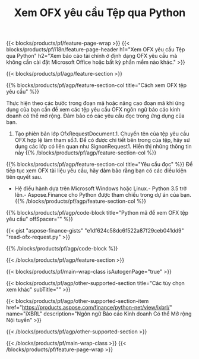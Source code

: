 ﻿---
title: Xem OFX yêu cầu Tệp qua Python
description: Mã mẫu để OFX xem tệp yêu cầu. Sử dụng mã mẫu API để xem hàng loạt OFX tệp yêu cầu trong các ứng dụng dựa trên Python. 
url: /vi/python-net/view/ofx-request/
family: finance
platformtag: python
feature: view
informat: OFX request
outformat: 
otherformats: 
---
{{< blocks/products/pf/feature-page-wrap >}}
{{< blocks/products/pf/i18n/feature-page-header h1="Xem OFX yêu cầu Tệp qua Python" h2="Xem báo cáo tài chính ở định dạng OFX yêu cầu mà không cần cài đặt Microsoft Office hoặc bất kỳ phần mềm nào khác." >}}

{{< blocks/products/pf/agp/feature-section >}}

{{% blocks/products/pf/agp/feature-section-col title="Cách xem OFX tệp yêu cầu" %}}

Thực hiện theo các bước trong đoạn mã hoặc nâng cao đoạn mã khi ứng dụng của bạn cần để xem các tệp yêu cầu OFX ngôn ngữ báo cáo kinh doanh có thể mở rộng. Đảm bảo có các yêu cầu đọc trong ứng dụng của bạn.

1. Tạo phiên bản lớp OfxRequestDocument.1. Chuyển tên của tệp yêu cầu OFX hợp lệ làm tham số.1. Để có được chi tiết bên trong của tệp, hãy sử dụng các lớp có liên quan như SignonRequest1. Hiển thị những thông tin này
{{% /blocks/products/pf/agp/feature-section-col %}}

{{% blocks/products/pf/agp/feature-section-col title="Yêu cầu đọc" %}}
Để tiếp tục xem OFX tài liệu yêu cầu, hãy đảm bảo rằng bạn có các điều kiện tiên quyết sau. 
- Hệ điều hành dựa trên Microsoft Windows hoặc Linux.- Python 3.5 trở lên.- Aspose.Finance cho Python được tham chiếu trong dự án của bạn.{{% /blocks/products/pf/agp/feature-section-col %}}

{{% blocks/products/pf/agp/code-block title="Python mã để xem OFX tệp yêu cầu" offSpacer="" %}}

{{< gist "aspose-finance-gists" "e1df624c58dc6f522a87f29ceb041dd9" "read-ofx-request.py" >}}

{{% /blocks/products/pf/agp/code-block %}}

{{< /blocks/products/pf/agp/feature-section >}}

{{< blocks/products/pf/main-wrap-class isAutogenPage="true" >}}

{{< blocks/products/pf/agp/other-supported-section title="Các tùy chọn xem khác" subTitle="" >}}

{{< blocks/products/pf/agp/other-supported-section-item href="https://products.aspose.com/finance/python-net/view/ixbrl/" name="iXBRL" description="Ngôn ngữ Báo cáo Kinh doanh Có thể Mở rộng Nội tuyến" >}}

{{< /blocks/products/pf/agp/other-supported-section >}}

{{< /blocks/products/pf/main-wrap-class >}}
{{< /blocks/products/pf/feature-page-wrap >}}